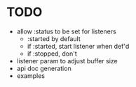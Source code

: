 # TODO

* allow :status to be set for listeners
  - :started by default
  - if :started, start listener when def'd
  - if :stopped, don't
* listener param to adjust buffer size
* api doc generation
* examples

